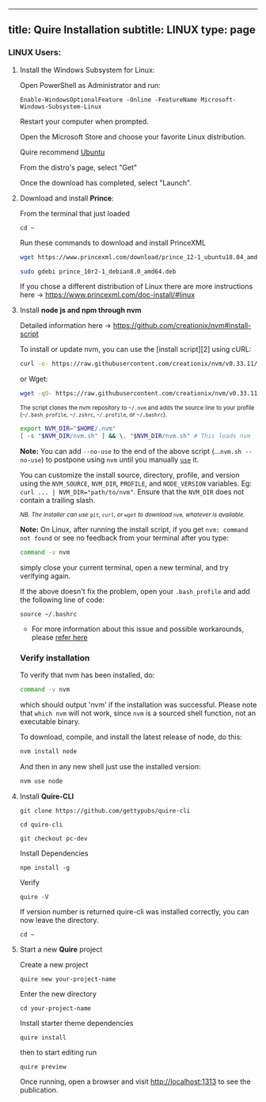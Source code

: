 
---
title: Quire Installation
subtitle: LINUX
type: page
---
<!--
The full Quire system is not currently available to PC users. However, PC users can still start and work on Quire projects, preview the online edition, and output final files for it. They will not, however, be able to:
- Output PDF or EPUB editions
- Make changes to Style (.scss) or Javascript (.js) files inside the themes folder
The following steps will install the necessary software for running a Quire project on a PC, and show you how to start a new project as well.
-->

### LINUX Users:

1. Install the Windows Subsystem for Linux:

    Open PowerShell as Administrator and run:

    ```
    Enable-WindowsOptionalFeature -Online -FeatureName Microsoft-Windows-Subsystem-Linux
    ```

    Restart your computer when prompted.

    Open the Microsoft Store and choose your favorite Linux distribution.
    
    Quire recommend [Ubuntu](https://www.ubuntu.com/)

    From the distro's page, select "Get"

    Once the download has completed, select "Launch".


2. Download and install **Prince**:

   From the terminal that just loaded
   
   ```
   cd ~
   ```

   Run these commands to download and install PrinceXML 

   ```sh
   wget https://www.princexml.com/download/prince_12-1_ubuntu18.04_amd64.deb

   sudo gdebi prince_10r2-1_debian8.0_amd64.deb
   ```
   
   If you chose a different distribution of Linux there are more instructions here -> https://www.princexml.com/doc-install/#linux
   
3. Install **node js and npm through nvm**

   Detailed information here -> https://github.com/creationix/nvm#install-script

   To install or update nvm, you can use the [install script][2] using cURL:

    ```sh
    curl -o- https://raw.githubusercontent.com/creationix/nvm/v0.33.11/install.sh | bash
    ```

    or Wget:

    ```sh
    wget -qO- https://raw.githubusercontent.com/creationix/nvm/v0.33.11/install.sh | bash
    ```

    <sub>The script clones the nvm repository to `~/.nvm` and adds the source line to your profile (`~/.bash_profile`, `~/.zshrc`,      `~/.profile`, or `~/.bashrc`).</sub>

    ```sh
    export NVM_DIR="$HOME/.nvm"
    [ -s "$NVM_DIR/nvm.sh" ] && \. "$NVM_DIR/nvm.sh" # This loads nvm
    ```

    **Note:** You can add `--no-use` to the end of the above script (...`nvm.sh --no-use`) to postpone using `nvm` until you manually [`use`](#usage) it.

    You can customize the install source, directory, profile, and version using the `NVM_SOURCE`, `NVM_DIR`, `PROFILE`, and `NODE_VERSION` variables.
    Eg: `curl ... | NVM_DIR="path/to/nvm"`. Ensure that the `NVM_DIR` does not contain a trailing slash.

    <sub>*NB. The installer can use `git`, `curl`, or `wget` to download `nvm`, whatever is available.*</sub>

    **Note:** On Linux, after running the install script, if you get `nvm: command not found` or see no feedback from your terminal after you type:

    ```sh
    command -v nvm
    ```
    simply close your current terminal, open a new terminal, and try verifying again.


    If the above doesn't fix the problem, open your `.bash_profile` and add the following line of code:

    `source ~/.bashrc`

    - For more information about this issue and possible workarounds, please [refer here](https://github.com/creationix/nvm/issues/576)

    ### Verify installation

    To verify that nvm has been installed, do:

    ```sh
    command -v nvm
    ```

    which should output 'nvm' if the installation was successful. Please note that `which nvm` will not work, since `nvm` is a sourced shell function, not an executable binary.

    To download, compile, and install the latest release of node, do this:

    ```sh
    nvm install node
    ```

    And then in any new shell just use the installed version:

    ```sh
    nvm use node
    ```

4. Install **Quire-CLI**

    ```
    git clone https://github.com/gettypubs/quire-cli
    ```
    
    ```
    cd quire-cli
    ```
    
    ```
    git checkout pc-dev
    ```
    
    Install Dependencies
    
    ```
    npm install -g
    ```
    
    Verify
    
    ```
    quire -V
    ```
    
    If version number is returned quire-cli was installed correctly, you can now leave the directory.

    ```
    cd ~
    ```

5. Start a new **Quire** project

    Create a new project

    ```
    quire new your-project-name
    ```
    Enter the new directory

    ```
    cd your-project-name
    ```

    Install starter theme dependencies

    ```
    quire install
    ```
    
    then to start editing run
    
    ```
    quire preview
    ```

    Once running, open a browser and visit [http://localhost:1313](http://localhost:1313) to see the publication.

